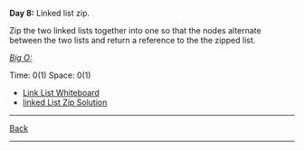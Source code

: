 **Day 8:** Linked list zip.

Zip the two linked lists together into one so that the nodes alternate between the two lists and return a reference to the the zipped list.

<u>*Big O:*</u>

Time: 0(1)
Space: 0(1)

- [Link List Whiteboard](/assets/LLZiplist.png)
- [linked List Zip Solution](linked-list-zip.js)

---
[Back](/README.md)

---
